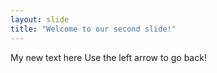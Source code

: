 ```yaml
---
layout: slide
title: "Welcome to our second slide!"
---
```

My new text here
Use the left arrow to go back!
